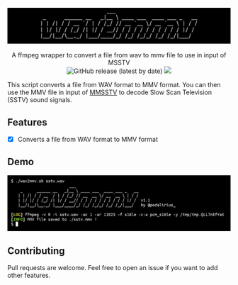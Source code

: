 ![](./.github/banner.png)

<p align="center">
  A ffmpeg wrapper to convert a file from wav to mmv file to use in input of MSSTV
  <br>
  <img alt="GitHub release (latest by date)" src="https://img.shields.io/github/v/release/p0dalirius/wav2mmv">
  <a href="https://twitter.com/intent/follow?screen_name=podalirius_" title="Follow"><img src="https://img.shields.io/twitter/follow/podalirius_?label=Podalirius&style=social"></a>
  <br>
</p>



This script converts a file from WAV format to MMV format. You can then use the MMV file in input of [MMSSTV](https://hamsoft.ca/pages/mmsstv.php) to decode Slow Scan Television (SSTV) sound signals.

## Features

 - [x] Converts a file from WAV format to MMV format

## Demo

![](.github/example.png)

## Contributing

Pull requests are welcome. Feel free to open an issue if you want to add other features.

